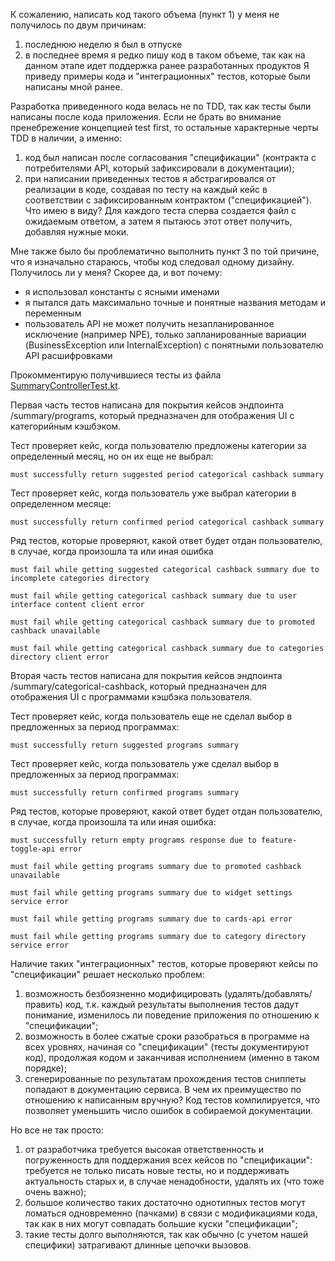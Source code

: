 К сожалению, написать код такого объема (пункт 1) у меня не получилось по двум причинам:
1) последнюю неделю я был в отпуске
2) в последнее время я редко пишу код в таком объеме, так как на данном этапе идет поддержка ранее разработанных продуктов
Я приведу примеры кода и "интеграционных" тестов, которые были написаны мной ранее.

Разработка приведенного кода велась не по TDD, так как тесты были написаны после кода приложения. Если не брать во внимание
пренебрежение концепцией test first, то остальные характерные черты TDD в наличии, а именно:
1) код был написан после согласования "спецификации" (контракта с потребителями API, который зафиксировали в документации);
2) при написании приведенных тестов я абстрагировался от реализации в коде, создавая по тесту на каждый кейс в 
соответствии с зафиксированным контрактом ("спецификацией"). Что имею в виду? Для каждого теста сперва создается файл с 
ожидаемым ответом, а затем я пытаюсь этот ответ получить, добавляя нужные моки.

Мне также было бы проблематично выполнить пункт 3 по той причине, что я изначально стараюсь, чтобы код следовал одному дизайну. Получилось ли у меня? Скорее да, и вот почему:

* я использовал константы с ясными именами
* я пытался дать максимально точные и понятные названия методам и переменным
* пользователь API не может получить незапланированное исключение (например NPE), только запланированные вариации (BusinessException или InternalException) с понятными пользователю API расшифровками

Прокомментирую получившиеся тесты из файла [SummaryControllerTest.kt](src%2Ftest%2Fcontroller%2FSummaryControllerTest.kt). 

Первая часть тестов написана для покрытия кейсов эндпоинта /summary/programs, который предназначен для отображения UI с категорийным кэшбэком.

Тест проверяет кейс, когда пользователю предложены категории за определенный месяц, но он их еще не выбрал:

`must successfully return suggested period categorical cashback summary`

Тест проверяет кейс, когда пользователь уже выбрал категории в определенном месяце:

`must successfully return confirmed period categorical cashback summary`

Ряд тестов, которые проверяют, какой ответ будет отдан пользователю, в случае, когда произошла та или иная ошибка

`must fail while getting suggested categorical cashback summary due to incomplete categories directory`

`must fail while getting categorical cashback summary due to user interface content client error`

`must fail while getting categorical cashback summary due to promoted cashback unavailable`

`must fail while getting categorical cashback summary due to categories directory client error`

Вторая часть тестов написана для покрытия кейсов эндпоинта /summary/categorical-cashback, который предназначен для отображения UI с программами кэшбэка пользователя.

Тест проверяет кейс, когда пользователь еще не сделал выбор в предложенных за период программах:

`must successfully return suggested programs summary`

Тест проверяет кейс, когда пользователь уже сделал выбор в предложенных за период программах:

`must successfully return confirmed programs summary`

Ряд тестов, которые проверяют, какой ответ будет отдан пользователю, в случае, когда произошла та или иная ошибка:

`must successfully return empty programs response due to feature-toggle-api error`

`must fail while getting programs summary due to promoted cashback unavailable`

`must fail while getting programs summary due to widget settings service error`

`must fail while getting programs summary due to cards-api error`

`must fail while getting programs summary due to category directory service error`

Наличие таких "интеграционных" тестов, которые проверяют кейсы по "спецификации" решает несколько проблем:
1) возможность безбоязненно модифицировать (удалять/добавлять/править) код, т.к. каждый результаты выполнения тестов дадут понимание, 
изменилось ли поведение приложения по отношению к "спецификации";
2) возможность в более сжатые сроки разобраться в программе на всех уровнях, начиная со "спецификации" (тесты документируют код), продолжая кодом и заканчивая исполнением (именно в таком порядке);
3) сгенерированные по результатам прохождения тестов сниппеты попадают в документацию сервиса. В чем их преимущество по отношению к написанным вручную? Код тестов компилируется, что позволяет уменьшить число ошибок в собираемой документации.

Но все не так просто:
1) от разработчика требуется высокая ответственность и погруженность для поддержания всех кейсов по "спецификации": требуется не только писать новые тесты, но и поддерживать актуальность старых и, в случае ненадобности, удалять их (что тоже очень важно);
2) большое количество таких достаточно однотипных тестов могут ломаться одновременно (пачками) в связи с модификациями кода,
так как в них могут совпадать большие куски "спецификации";
3) такие тесты долго выполняются, так как обычно (с учетом нашей специфики) затрагивают длинные цепочки вызовов.